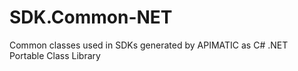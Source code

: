 # SDK.Common-NET
Common classes used in SDKs generated by APIMATIC as C# .NET Portable Class Library
